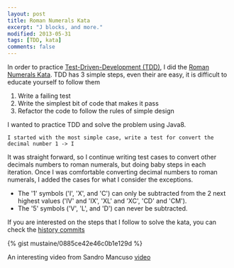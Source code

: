 ```yaml
---
layout: post
title: Roman Numerals Kata
excerpt: "J blocks, and more."
modified: 2013-05-31
tags: [TDD, kata]
comments: false
---
```


In order to practice [Test-Driven-Development (TDD)](http://en.wikipedia.org/wiki/Test-driven_development), I did the [Roman Numerals Kata](https://github.com/mustaine/katas/tree/master/roman-numerals).
TDD has 3 simple steps, even their are easy, it is difficult to educate yourself to follow them

 1. Write a failing test
 2. Write the simplest bit of code that makes it pass
 3. Refactor the code to follow the rules of simple design


I wanted to practice TDD and solve the problem using Java8.


    I started with the most simple case, write a test for convert the decimal number 1 -> I
It was straight forward, so I continue writing test cases to convert other decimals numbers to roman numerals, but doing baby steps in each iteration.
Once I was comfortable converting decimal numbers to roman numerals, I added the cases for what I consider the exceptions.

 * The '1' symbols ('I', 'X', and 'C') can only be subtracted from the 2 next highest values ('IV' and 'IX', 'XL' and 'XC', 'CD' and 'CM').
 * The '5' symbols ('V', 'L', and 'D') can never be subtracted.

If you are interested on the steps that I follow to solve the kata, you can check the [history commits](https://github.com/mustaine/katas/commits/master/roman-numeral)

{% gist mustaine/0885ce42e46c0b1e129d %}

An interesting video from Sandro Mancuso [video](https://youtu.be/iZjgj1S0FCY?list=PLGS1QE37I5lQX33-yrnNasV_dHRh2oSkx)